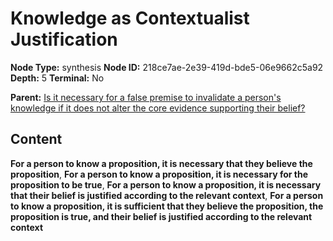 # Knowledge as Contextualist Justification

**Node Type:** synthesis
**Node ID:** 218ce7ae-2e39-419d-bde5-06e9662c5a92
**Depth:** 5
**Terminal:** No

**Parent:** [Is it necessary for a false premise to invalidate a person's knowledge if it does not alter the core evidence supporting their belief?](is-it-necessary-for-a-false-premise-to-invalidate-a-persons-knowledge-if-it-does-not-alter-the-core-evidence-supporting-their-belief-antithesis-5e901e49-8afa-42b0-b24d-1330c6f8b8ab.md)

## Content

**For a person to know a proposition, it is necessary that they believe the proposition**, **For a person to know a proposition, it is necessary for the proposition to be true**, **For a person to know a proposition, it is necessary that their belief is justified according to the relevant context**, **For a person to know a proposition, it is sufficient that they believe the proposition, the proposition is true, and their belief is justified according to the relevant context**
